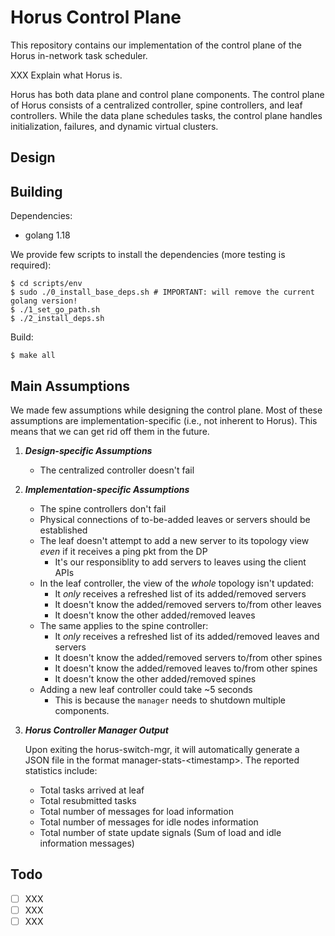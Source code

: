 # Horus Control Plane

This repository contains our implementation of the control plane of the Horus in-network task scheduler. 

XXX Explain what Horus is.

Horus has both data plane and control plane components. 
The control plane of Horus consists of a centralized controller, spine controllers, and leaf controllers. While the data plane schedules tasks, the control plane handles initialization, failures, and dynamic virtual clusters.


## Design


## Building

Dependencies:
- golang 1.18

We provide few scripts to install the dependencies (more testing is required):

    $ cd scripts/env
    $ sudo ./0_install_base_deps.sh # IMPORTANT: will remove the current golang version!
    $ ./1_set_go_path.sh
    $ ./2_install_deps.sh

Build:

    $ make all

## Main Assumptions
We made few assumptions while designing the control plane. Most of these assumptions are implementation-specific (i.e., not inherent to Horus). This means that we can get rid off them in the future.

1. ***Design-specific Assumptions***
    - The centralized controller doesn't fail
2. ***Implementation-specific Assumptions***
    - The spine controllers don't fail
    - Physical connections of to-be-added leaves or servers should be established
    - The leaf doesn't attempt to add a new server to its topology view *even* if it receives a ping pkt from the DP
        - It's our responsiblity to add servers to leaves using the client APIs
    - In the leaf controller, the view of the *whole* topology isn't updated:
        - It *only* receives a refreshed list of its added/removed servers
        - It doesn't know the added/removed servers to/from other leaves
        - It doesn't know the other added/removed leaves
    - The same applies to the spine controller:
        - It *only* receives a refreshed list of its added/removed leaves and servers
        - It doesn't know the added/removed servers to/from other spines
        - It doesn't know the added/removed leaves to/from other spines
        - It doesn't know the other added/removed spines
    - Adding a new leaf controller could take ~5 seconds
        - This is because the `manager` needs to shutdown multiple components.

3. ***Horus Controller Manager Output***

    Upon exiting the horus-switch-mgr, it will automatically generate a JSON file in the format manager-stats-\<timestamp\>. The reported statistics include:

    - Total tasks arrived at leaf
    - Total resubmitted tasks
    - Total number of messages for load information
    - Total number of messages for idle nodes information
    - Total number of state update signals (Sum of load and idle information messages)

## Todo

- [ ] XXX
- [ ] XXX
- [ ] XXX
